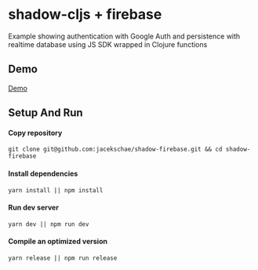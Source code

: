 # shadow-cljs + firebase

Example showing authentication with Google Auth and persistence with realtime database using JS SDK wrapped in Clojure functions

## Demo
[Demo](https://shadow-firebase.firebaseapp.com)

## Setup And Run

#### Copy repository
```shell
git clone git@github.com:jacekschae/shadow-firebase.git && cd shadow-firebase
```

#### Install dependencies
```shell
yarn install || npm install
```

#### Run dev server
```shell
yarn dev || npm run dev
```

#### Compile an optimized version

```shell
yarn release || npm run release
```
